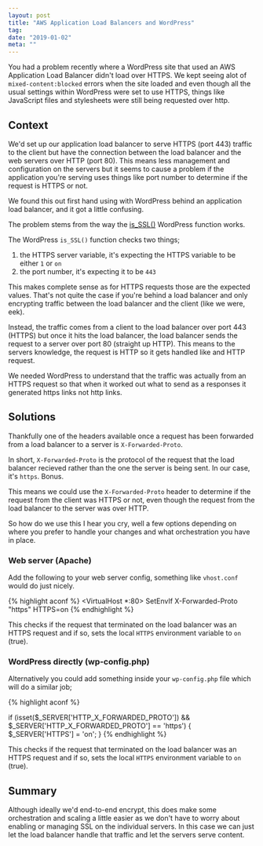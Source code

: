 ```yaml
---
layout: post
title: "AWS Application Load Balancers and WordPress"
tag:
date: "2019-01-02"
meta: ""
---
```


You had a problem recently where a WordPress site that used an AWS Application Load Balancer didn't load over HTTPS. We kept seeing alot of `mixed-content:blocked` errors when the site loaded and even though all the usual settings within WordPress were set to use HTTPS, things like JavaScript files and stylesheets were still being requested over http.

## Context
We'd set up our application load balancer to serve HTTPS (port 443) traffic to the client but have the connection between the load balancer and the web servers over HTTP (port 80). This means less management and configuration on the servers but it seems to cause a problem if the application you're serving uses things like port number to determine if the request is HTTPS or not. 

We found this out first hand using with WordPress behind an application load balancer, and it got a little confusing. 

The problem stems from the way the [is_SSL()](https://core.trac.wordpress.org/browser/trunk/src/wp-includes/load.php#L1060) WordPress function works. 

The WordPress `is_SSL()` function checks two things;

1. the HTTPS server variable, it's expecting the HTTPS variable to be either `1` or `on`
2. the port number, it's expecting it to be `443`

This makes complete sense as for HTTPS requests those are the expected values. That's not quite the case if you're behind a load balancer and only encrypting traffic between the load balancer and the client (like we were, eek).

Instead, the traffic comes from a client to the load balancer over port 443 (HTTPS) but once it hits the load balancer, the load balancer sends the request to a server over port 80 (straight up HTTP). This means to the servers knowledge, the request is HTTP so it gets handled like and HTTP request.

We needed WordPress to understand that the traffic was actually from an HTTPS request so that when it worked out what to send as a responses it generated https links not http links.

## Solutions
Thankfully one of the headers available once a request has been forwarded from a load balancer to a server is `X-Forwarded-Proto`. 

In short, `X-Forwarded-Proto` is the protocol of the request that the load balancer recieved rather than the one the server is being sent. In our case, it's `https`. Bonus.

This means we could use the `X-Forwarded-Proto` header to determine if the request from the client was HTTPS or not, even though the request from the load balancer to the server was over HTTP.

So how do we use this I hear you cry, well a few options depending on where you prefer to handle your changes and what orchestration you have in place.

### Web server (Apache)
Add the following to your web server config, something like `vhost.conf` would do just nicely.

{% highlight aconf %}
<VirtualHost *:80>
SetEnvIf X-Forwarded-Proto "https" HTTPS=on
</VirtualHost>
{% endhighlight %}

This checks if the request that terminated on the load balancer was an HTTPS request and if so, sets the local `HTTPS` environment variable to `on` (true).

### WordPress directly (wp-config.php)
Alternatively you could add something inside your `wp-config.php` file which will do a similar job;

{% highlight aconf %}

if (isset($_SERVER['HTTP_X_FORWARDED_PROTO']) && $_SERVER['HTTP_X_FORWARDED_PROTO'] == 'https')
{
  $_SERVER['HTTPS'] = 'on';
}
{% endhighlight %}


This checks if the request that terminated on the load balancer was an HTTPS request and if so, sets the local `HTTPS` environment variable to `on` (true).

## Summary
Although ideally we'd end-to-end encrypt, this does make some orchestration and scaling a little easier as we don't have to worry about enabling or managing SSL on the individual servers. In this case we can just let the load balancer handle that traffic and let the servers serve content.